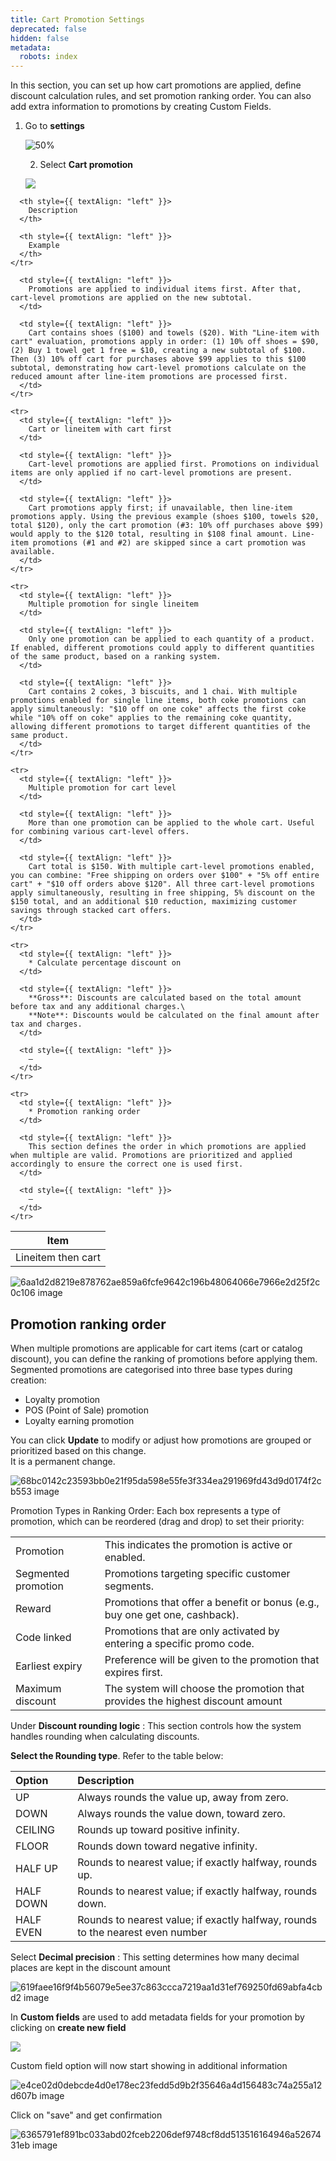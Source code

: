 ```yaml
---
title: Cart Promotion Settings
deprecated: false
hidden: false
metadata:
  robots: index
---
```

In this section, you can set up how cart promotions are applied, define discount calculation rules, and set promotion ranking order. You can also add extra information to promotions by creating Custom Fields.

1. Go to **settings**

   ![ 50%](https://files.readme.io/af77ae5b71f30a338806e099f2ebb8811d5631039a0d1412eb889b53b36a1b9b-image.png)

   2. Select **Cart promotion**

   ![](https://files.readme.io/94450a270c335d72286ac3efd824630aa99d7739ba7d173bdadb52adf5aaf1d3-image.png)

<Table align={["left","left","left"]}>
  <thead>
    <tr>
      <th style={{ textAlign: "left" }}>
        Item
      </th>

      <th style={{ textAlign: "left" }}>
        Description
      </th>

      <th style={{ textAlign: "left" }}>
        Example
      </th>
    </tr>
  </thead>

  <tbody>
    <tr>
      <td style={{ textAlign: "left" }}>
        Lineitem then cart
      </td>

      <td style={{ textAlign: "left" }}>
        Promotions are applied to individual items first. After that, cart-level promotions are applied on the new subtotal.
      </td>

      <td style={{ textAlign: "left" }}>
        Cart contains shoes ($100) and towels ($20). With "Line-item with cart" evaluation, promotions apply in order: (1) 10% off shoes = $90, (2) Buy 1 towel get 1 free = $10, creating a new subtotal of $100. Then (3) 10% off cart for purchases above $99 applies to this $100 subtotal, demonstrating how cart-level promotions calculate on the reduced amount after line-item promotions are processed first.
      </td>
    </tr>

    <tr>
      <td style={{ textAlign: "left" }}>
        Cart or lineitem with cart first
      </td>

      <td style={{ textAlign: "left" }}>
        Cart-level promotions are applied first. Promotions on individual items are only applied if no cart-level promotions are present.
      </td>

      <td style={{ textAlign: "left" }}>
        Cart promotions apply first; if unavailable, then line-item promotions apply. Using the previous example (shoes $100, towels $20, total $120), only the cart promotion (#3: 10% off purchases above $99) would apply to the $120 total, resulting in $108 final amount. Line-item promotions (#1 and #2) are skipped since a cart promotion was available.
      </td>
    </tr>

    <tr>
      <td style={{ textAlign: "left" }}>
        Multiple promotion for single lineitem
      </td>

      <td style={{ textAlign: "left" }}>
        Only one promotion can be applied to each quantity of a product. If enabled, different promotions could apply to different quantities of the same product, based on a ranking system.
      </td>

      <td style={{ textAlign: "left" }}>
        Cart contains 2 cokes, 3 biscuits, and 1 chai. With multiple promotions enabled for single line items, both coke promotions can apply simultaneously: "$10 off on one coke" affects the first coke while "10% off on coke" applies to the remaining coke quantity, allowing different promotions to target different quantities of the same product.
      </td>
    </tr>

    <tr>
      <td style={{ textAlign: "left" }}>
        Multiple promotion for cart level
      </td>

      <td style={{ textAlign: "left" }}>
        More than one promotion can be applied to the whole cart. Useful for combining various cart-level offers.
      </td>

      <td style={{ textAlign: "left" }}>
        Cart total is $150. With multiple cart-level promotions enabled, you can combine: "Free shipping on orders over $100" + "5% off entire cart" + "$10 off orders above $120". All three cart-level promotions apply simultaneously, resulting in free shipping, 5% discount on the $150 total, and an additional $10 reduction, maximizing customer savings through stacked cart offers.
      </td>
    </tr>

    <tr>
      <td style={{ textAlign: "left" }}>
        * Calculate percentage discount on
      </td>

      <td style={{ textAlign: "left" }}>
        **Gross**: Discounts are calculated based on the total amount before tax and any additional charges.\
        **Note**: Discounts would be calculated on the final amount after tax and charges.
      </td>

      <td style={{ textAlign: "left" }}>
        —
      </td>
    </tr>

    <tr>
      <td style={{ textAlign: "left" }}>
        * Promotion ranking order
      </td>

      <td style={{ textAlign: "left" }}>
        This section defines the order in which promotions are applied when multiple are valid. Promotions are prioritized and applied accordingly to ensure the correct one is used first.
      </td>

      <td style={{ textAlign: "left" }}>
        —
      </td>
    </tr>
  </tbody>
</Table>

![6aa1d2d8219e878762ae859a6fcfe9642c196b48064066e7966e2d25f2c0c106 image](https://files.readme.io/6aa1d2d8219e878762ae859a6fcfe9642c196b48064066e7966e2d25f2c0c106-image.png)

## Promotion ranking order

When multiple promotions are applicable for cart items (cart or catalog discount), you can define the ranking of promotions before applying them. Segmented promotions are categorised into three base types during creation:

* Loyalty promotion
* POS (Point of Sale) promotion
* Loyalty earning promotion

You can click **Update** to modify or adjust how promotions are grouped or prioritized based on this change.\
It is a permanent change.

![68bc0142c23593bb0e21f95da598e55fe3f334ea291969fd43d9d0174f2cb553 image](https://files.readme.io/68bc0142c23593bb0e21f95da598e55fe3f334ea291969fd43d9d0174f2cb553-image.png)

Promotion Types in Ranking Order: Each box represents a type of promotion, which can be reordered (drag and drop) to set their priority:

|                     |                                                                                |
| :------------------ | :----------------------------------------------------------------------------- |
| Promotion           | This indicates the promotion is active or enabled.                             |
| Segmented promotion | Promotions targeting specific customer segments.                               |
| Reward              | Promotions that offer a benefit or bonus (e.g., buy one get one, cashback).    |
| Code linked         | Promotions that are only activated by entering a specific promo code.          |
| Earliest expiry     | Preference will be given to the promotion that expires first.                  |
| Maximum discount    | The system will choose the promotion that provides the highest discount amount |

Under **Discount rounding logic** : This section controls how the system handles rounding when calculating discounts.

**Select the Rounding type**. Refer to the table below:

| Option    | Description                                                                    |
| :-------- | :----------------------------------------------------------------------------- |
| UP        | Always rounds the value up, away from zero.                                    |
| DOWN      | Always rounds the value down, toward zero.                                     |
| CEILING   | Rounds up toward positive infinity.                                            |
| FLOOR     | Rounds down toward negative infinity.                                          |
| HALF UP   | Rounds to nearest value; if exactly halfway, rounds up.                        |
| HALF DOWN | Rounds to nearest value; if exactly halfway, rounds down.                      |
| HALF EVEN | Rounds to nearest value; if exactly halfway, rounds to the nearest even number |

Select **Decimal precision** : This setting determines how many decimal places are kept in the discount amount

![619faee16f9f4b56079e5ee37c863ccca7219aa1d31ef769250fd69abfa4cbd2 image](https://files.readme.io/619faee16f9f4b56079e5ee37c863ccca7219aa1d31ef769250fd69abfa4cbd2-image.png)

In **Custom fields** are used to add metadata fields for your promotion by clicking on **create new field**

![ ](https://files.readme.io/e4a6664d8c2efca8cc7e8fc50b1b7da52fec95f654ac14587c57741af2d8a047-image.png)

Custom field option will now start showing in additional information

![e4ce02d0debcde4d0e178ec23fedd5d9b2f35646a4d156483c74a255a12d607b image](https://files.readme.io/e4ce02d0debcde4d0e178ec23fedd5d9b2f35646a4d156483c74a255a12d607b-image.png)

Click on "save" and get confirmation

![6365791ef891bc033abd02fceb2206def9748cf8dd513516164946a5267431eb image](https://files.readme.io/6365791ef891bc033abd02fceb2206def9748cf8dd513516164946a5267431eb-image.png)